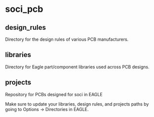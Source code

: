 # soci_pcb

## design_rules
Directory for the design rules of various PCB manufacturers.

## libraries
Directory for Eagle part/component libraries used across PCB designs.

## projects
Repository for PCBs designed for soci in EAGLE

Make sure to update your libraries, design rules, and projects paths by going to Options -> Directories in EAGLE.
